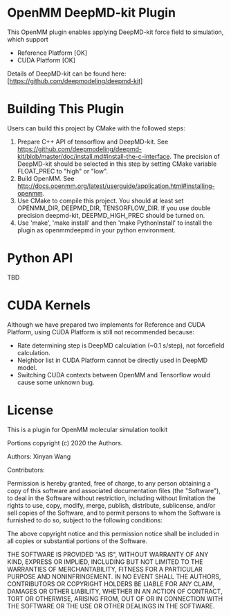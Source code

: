 OpenMM DeepMD-kit Plugin
========================

This OpenMM plugin enables applying DeepMD-kit force field to simulation, which support
- Reference Platform [OK]
- CUDA Platform [OK]

Details of DeepMD-kit can be found here: [https://github.com/deepmodeling/deepmd-kit]

Building This Plugin
====================
Users can build this project by CMake with the followed steps:
1. Prepare C++ API of tensorflow and DeepMD-kit. See https://github.com/deepmodeling/deepmd-kit/blob/master/doc/install.md#install-the-c-interface. The precision of DeepMD-kit should be selected in this step by setting CMake variable FLOAT_PREC to "high" or "low".
2. Build OpenMM. See http://docs.openmm.org/latest/userguide/application.html#installing-openmm. 
3. Use CMake to compile this project. You should at least set OPENMM_DIR, DEEPMD_DIR, TENSORFLOW_DIR. If you use double precision deepmd-kit, DEEPMD_HIGH_PREC should be turned on.
4. Use 'make', 'make install' and then 'make PythonInstall' to install the plugin as openmmdeepmd in your python environment.

Python API
==========
TBD

CUDA Kernels
============

Although we have prepared two implements for Reference and CUDA Platform, using CUDA Platform is still not recommended because:
- Rate determining step is DeepMD calculation (~0.1 s/step), not forcefield calculation. 
- Neighbor list in CUDA Platform cannot be directly used in DeepMD model.
- Switching CUDA contexts between OpenMM and Tensorflow would cause some unknown bug.

License
=======

This is a plugin for OpenMM molecular simulation toolkit

Portions copyright (c) 2020 the Authors.

Authors: Xinyan Wang

Contributors:

Permission is hereby granted, free of charge, to any person obtaining a
copy of this software and associated documentation files (the "Software"),
to deal in the Software without restriction, including without limitation
the rights to use, copy, modify, merge, publish, distribute, sublicense,
and/or sell copies of the Software, and to permit persons to whom the
Software is furnished to do so, subject to the following conditions:

The above copyright notice and this permission notice shall be included in
all copies or substantial portions of the Software.

THE SOFTWARE IS PROVIDED "AS IS", WITHOUT WARRANTY OF ANY KIND, EXPRESS OR
IMPLIED, INCLUDING BUT NOT LIMITED TO THE WARRANTIES OF MERCHANTABILITY,
FITNESS FOR A PARTICULAR PURPOSE AND NONINFRINGEMENT. IN NO EVENT SHALL
THE AUTHORS, CONTRIBUTORS OR COPYRIGHT HOLDERS BE LIABLE FOR ANY CLAIM,
DAMAGES OR OTHER LIABILITY, WHETHER IN AN ACTION OF CONTRACT, TORT OR
OTHERWISE, ARISING FROM, OUT OF OR IN CONNECTION WITH THE SOFTWARE OR THE
USE OR OTHER DEALINGS IN THE SOFTWARE.
